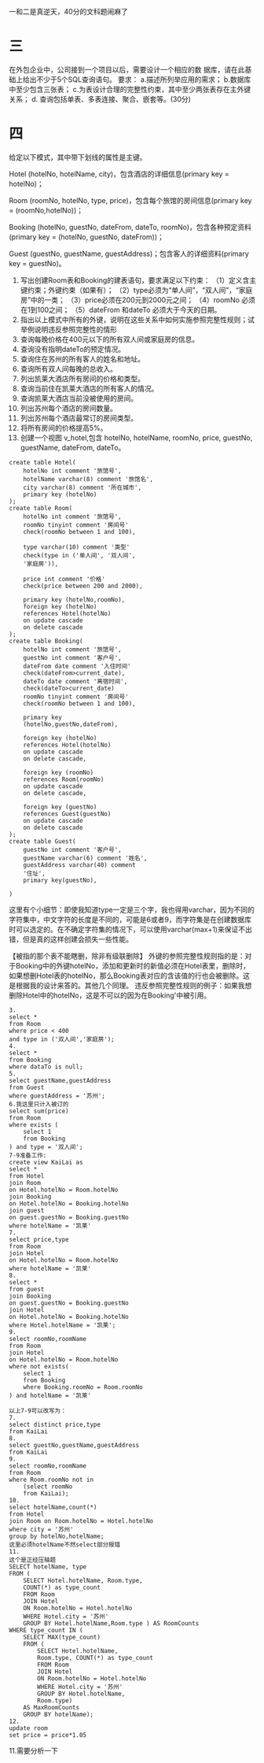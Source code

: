 一和二是真逆天，40分的文科题闹麻了
# 三
在外包企业中，公司接到一个项目以后，需要设计一个相应的数 据库，请在此基础上给出不少于5个SQL查询语句。 要求： a.描述所列举应用的需求； b.数据库中至少包含三张表； c.为表设计合理的完整性约束，其中至少两张表存在主外键关系； d. 查询包括单表、多表连接、聚合、嵌套等。(30分)

# 四
给定以下模式，其中带下划线的属性是主键。

Hotel (hotelNo, hotelName, city)，包含酒店的详细信息(primary key = hotelNo)； 

Room (roomNo, hotelNo, type, price)，包含每个旅馆的房间信息(primary key = (roomNo,hotelNo))； 

Booking (hotelNo, guestNo, dateFrom, dateTo, roomNo)，包含各种预定资料(primary key = (hotelNo, guestNo, dateFrom))； 

Guest (guestNo, guestName, guestAddress)；包含客人的详细资料(primary key = guestNo)。
1. 写出创建Room表和Booking的建表语句，要求满足以下约束： （1）定义含主键约束；外键约束（如果有）； （2）type必须为“单人间”，“双人间”，“家庭房”中的一类； （3）price必须在200元到2000元之间； （4）roomNo 必须在1到100之间； （5）dateFrom 和dateTo 必须大于今天的日期。 
2. 指出以上模式中所有的外键，说明在这些关系中如何实施参照完整性规则；试举例说明违反参照完整性的情形
3. 查询每晚价格在400元以下的所有双人间或家庭房的信息。
4. 查询没有指明dateTo的预定情况。
5. 查询住在苏州的所有客人的姓名和地址。 
6. 查询所有双人间每晚的总收入。
7. 列出凯莱大酒店所有房间的价格和类型。 
8. 查询当前住在凯莱大酒店的所有客人的情况。 
9. 查询凯莱大酒店当前没被使用的房间。 
10. 列出苏州每个酒店的房间数量。 
11. 列出苏州每个酒店最常订的房间类型。 
12. 将所有房间的价格提高5%。
13. 创建一个视图 v_hotel,包含 hotelNo, hotelName, roomNo, price, guestNo, guestName, dateFrom, dateTo。
```
create table Hotel(
	hotelNo int comment '旅馆号',
	hotelName varchar(8) comment '旅馆名',
	city varchar(8) comment '所在城市',
	primary key (hotelNo)
);
create table Room(
	hotelNo int comment '旅馆号',
	roomNo tinyint comment '房间号' 
	check(roomNo between 1 and 100),
	
	type varchar(10) comment '类型' 
	check(type in ('单人间', '双人间', 
	'家庭房')),
	
	price int comment '价格'
	check(price between 200 and 2000),
	
	primary key (hotelNo,roomNo),
	foreign key (hotelNo) 
	references Hotel(hotelNo) 
	on update cascade
	on delete cascade
);
create table Booking(
	hotelNo int comment '旅馆号',
	guestNo int comment '客户号',
	dateFrom date comment '入住时间'
	check(dateFrom>current_date),
	dateTo date comment '离宿时间',
	check(dateTo>current_date)
	roomNo tinyint comment '房间号'
	check(roomNo between 1 and 100),
	
	primary key 
	(hotelNo,guestNo,dateFrom),
	
	foreign key (hotelNo) 
	references Hotel(hotelNo)
	on update cascade
	on delete cascade,
	
	foreign key (roomNo) 
	references Room(roomNo)
	on update cascade
	on delete cascade,
	
	foreign key (guestNo) 
	references Guest(guestNo)
	on update cascade
	on delete cascade
);
create table Guest(
	guestNo int comment '客户号',
	guestName varchar(6) comment '姓名',
	guestAddress varchar(40) comment 
	'住址',
	primary key(guestNo),
	
)
```
这里有个小细节：即使我知道type一定是三个字，我也得用varchar，因为不同的字符集中，中文字符的长度是不同的，可能是6或者9，而字符集是在创建数据库时可以选定的。在不确定字符集的情况下，可以使用varchar(max+1)来保证不出错，但是真的这样创建会损失一些性能。

【被指的那个表不能瞎删，除非有级联删除】
外键的参照完整性规则指的是：对于Booking中的外键hotelNo，添加和更新时的新值必须在Hotel表里，删除时，如果想删Hotel表的hotelNo，那么Booking表对应的含该值的行也会被删除。这是根据我的设计来答的。其他几个同理。
违反参照完整性规则的例子：如果我想删除Hotel中的hotelNo，这是不可以的因为在Booking'中被引用。

```
3.
select *
from Room 
where price < 400 
and type in ('双人间','家庭房');
4.
select *
from Booking 
where dataTo is null;
5.
select guestName,guestAddress 
from Guest 
where guestAddress = '苏州';
6.我这里只计入被订的
select sum(price)
from Room 
where exists (
	select 1
	from Booking 
) and type = '双人间';
7-9准备工作:
create view KaiLai as
select * 
from Hotel 
join Room 
on Hotel.hotelNo = Room.hotelNo 
join Booking
on Hotel.hotelNo = Booking.hotelNo 
join guest 
on guest.guestNo = Booking.guestNo 
where hotelName = '凯莱'
7.
select price,type 
from Room 
join Hotel
on Hotel.hotelNo = Room.hotelNo
where hotelName = '凯莱'
8.
select *
from guest 
join Booking
on guest.guestNo = Booking.guestNo
join Hotel 
on Hotel.hotelNo = Booking.hotelNo
where Hotel.hotelName = '凯莱';
9.
select roomNo,roomName
from Room
join Hotel 
on Hotel.hotelNo = Room.hotelNo
where not exists(
	select 1
	from Booking 
	where Booking.roomNo = Room.roomNo
) and hotelName = '凯莱'

以上7-9可以改写为：
7.
select distinct price,type 
from KaiLai
8.
select guestNo,guestName,guestAddress 
from KaiLai 
9.
select roomNo,roomName 
from Room 
where Room.roomNo not in 
	(select roomNo 
	from KaiLai);
10.
select hotelName,count(*)
from Hotel 
join Room on Room.hotelNo = Hotel.hotelNo
where city = '苏州'
group by hotelNo,hotelName;
这里必须hotelName不然select部分报错
11.
这个是正经压轴题
SELECT hotelName, type 
FROM ( 
	SELECT Hotel.hotelName, Room.type, 
	COUNT(*) as type_count 
	FROM Room 
	JOIN Hotel 
	ON Room.hotelNo = Hotel.hotelNo 
	WHERE Hotel.city = '苏州' 
	GROUP BY Hotel.hotelName,Room.type ) AS RoomCounts 
WHERE type_count IN ( 
	SELECT MAX(type_count) 
	FROM ( 
		SELECT Hotel.hotelName, 
		Room.type, COUNT(*) as type_count 
		FROM Room 
		JOIN Hotel 
		ON Room.hotelNo = Hotel.hotelNo 
		WHERE Hotel.city = '苏州' 
		GROUP BY Hotel.hotelName, 
		Room.type) 
	AS MaxRoomCounts 
	GROUP BY hotelName);
12.
update room
set price = price*1.05
```
11.需要分析一下